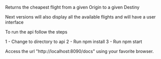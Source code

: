 Returns the cheapest flight from a given Origin to a given Destiny

Next versions will also display all the available flights and will have a user interface


To run the api follow the steps

1 - Change to directory to api
2 - Run npm install
3 - Run npm start

Access the url "http://localhost:8090/docs" using your favorite browser.
